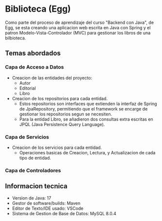 # Biblioteca (Egg)

Como parte del proceso de aprendizaje del curso "Backend con Java", de Egg, se esta creando una aplicacion web escrita en Java con Spring y el patron Modelo-Vista-Controlador (MVC) para gestionar los libros de una bilbioteca.

## Temas abordados
### Capa de Acceso a Datos
- Creacion de las entidades del proyecto:
    - Autor
    - Editorial
    - Libro
- Creacion de los repositorios para cada entidad.
    - Estos repositorios son interfaces que extienden la interfaz de Spring de JpaRepository, permitiendo que el framework se encarge de gestionar los repositorios segun se necesiten.
    - Para la entidad Libro, se añadieron dos consultas extra escritas en JPQL (Java Persistence Query Language).

### Capa de Servicios
- Creacion de los servicios para cada entidad.
    - Operaciones basicas de Creacion, Lectura, y Actualizacion de cada tipo de entidad.

### Capa de Controladores


## Informacion tecnica
- Version de Java: 17
- Gestor de software/builds: Maven
- Editor de Texto/IDE usado: VSCode
- Sistema de Gestion de Base de Datos: MySQL 8.0.4
